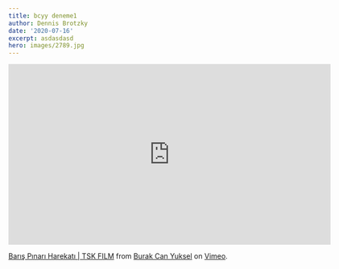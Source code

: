 ```yaml
---
title: bcyy deneme1
author: Dennis Brotzky
date: '2020-07-16'
excerpt: asdasdasd
hero: images/2789.jpg
---
```

<iframe src="https://player.vimeo.com/video/369185498" width="640" height="360" frameborder="0" allow="autoplay; fullscreen" allowfullscreen></iframe>
<p><a href="https://vimeo.com/369185498">Barış Pınarı Harekatı | TSK FILM</a> from <a href="https://vimeo.com/burakcanyuksel">Burak Can Yuksel</a> on <a href="https://vimeo.com">Vimeo</a>.</p>

